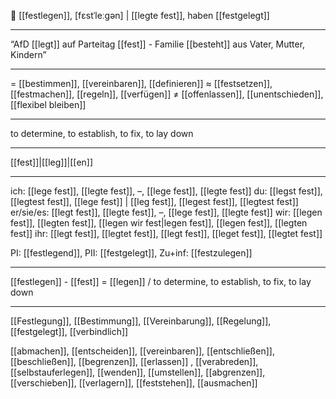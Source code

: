 🏁 [[festlegen]], [fɛstˈleːɡən] | [[legte fest]], haben [[festgelegt]]

---
“AfD [[legt]] auf Parteitag [[fest]] - Familie [[besteht]] aus Vater, Mutter, Kindern”

---
= [[bestimmen]], [[vereinbaren]], [[definieren]]
≈ [[festsetzen]], [[festmachen]], [[regeln]], [[verfügen]]
≠ [[offenlassen]], [[unentschieden]], [[flexibel bleiben]]

---
to determine, to establish, to fix, to lay down

---
[[fest]]|[[leg]]|[[en]]

---
ich: [[lege fest]], [[legte fest]], –, [[lege fest]], [[legte fest]]
du: [[legst fest]], [[legtest fest]], [[lege fest]] | [[leg fest]], [[legest fest]], [[legtest fest]]
er/sie/es: [[legt fest]], [[legte fest]], –, [[lege fest]], [[legte fest]]
wir: [[legen fest]], [[legten fest]], [[legen wir fest|legen fest]], [[legen fest]], [[legten fest]]
ihr: [[legt fest]], [[legtet fest]], [[legt fest]], [[leget fest]], [[legtet fest]]

PI: [[festlegend]], PII: [[festgelegt]], Zu+inf: [[festzulegen]]

---
[[festlegen]] - [[fest]] = [[legen]] / to determine, to establish, to fix, to lay down

---
[[Festlegung]], [[Bestimmung]], [[Vereinbarung]], [[Regelung]], [[festgelegt]], [[verbindlich]]

[[abmachen]], [[entscheiden]], [[vereinbaren]], [[entschließen]], [[beschließen]], [[begrenzen]], [[erlassen]]
, [[verabreden]], [[selbstauferlegen]], [[wenden]], [[umstellen]], [[abgrenzen]], [[verschieben]], [[verlagern]], [[feststehen]], [[ausmachen]]
